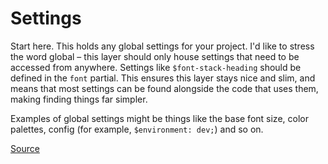 # Settings

Start here. This holds any global settings for your project. I'd like to stress the word global – this layer should only house settings that need to be accessed from anywhere. Settings like `$font-stack-heading` should be defined in the `font` partial. This ensures this layer stays nice and slim, and means that most settings can be found alongside the code that uses them, making finding things far simpler.

Examples of global settings might be things like the base font size, color palettes, config (for example, `$environment: dev;`) and so on.

[Source](http://http://www.creativebloq.com/web-design/manage-large-css-projects-itcss-101517528)
